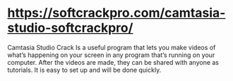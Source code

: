 # https://softcrackpro.com/camtasia-studio-softcrackpro/
Camtasia Studio Crack  Is a useful program that lets you make videos of what’s happening on your screen in any program that’s running on your computer. After the videos are made, they can be shared with anyone as tutorials. It is easy to set up and will be done quickly.
